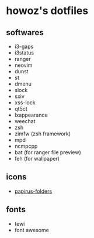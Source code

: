 # howoz's dotfiles

## softwares
- i3-gaps
- i3status
- ranger
- neovim
- dunst
- st
- dmenu
- slock
- sxiv
- xss-lock
- qt5ct
- lxappearance
- weechat
- zsh
- zimfw (zsh framework)
- mpd
- ncmpcpp
- bat (for ranger file preview)
- feh (for wallpaper)

## icons
- [papirus-folders](https://github.com/PapirusDevelopmentTeam/papirus-folders)

## fonts
- tewi
- font awesome
